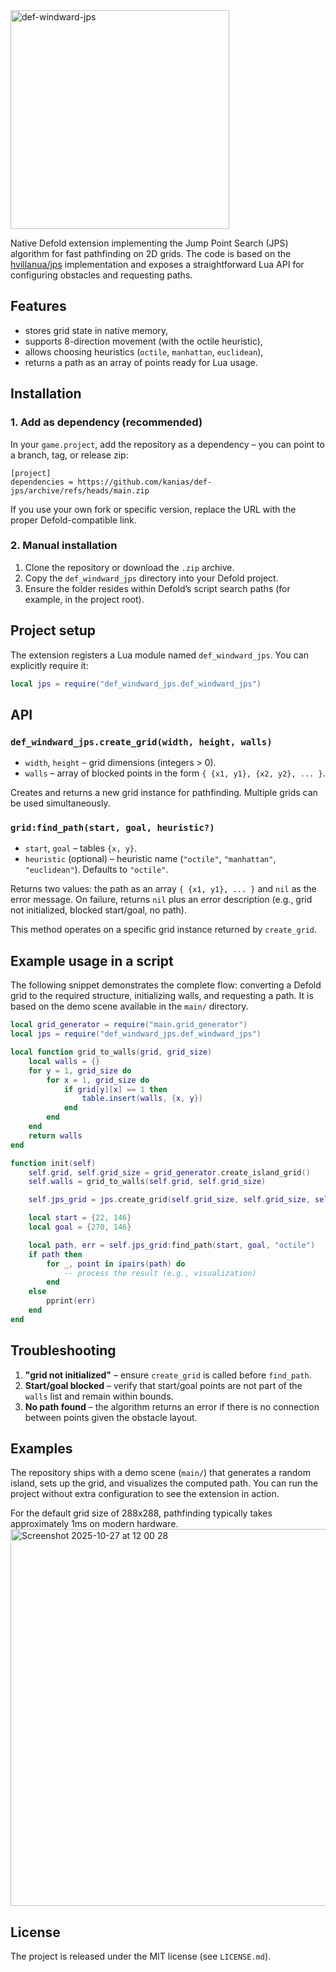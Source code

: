 
<img width="350" height="350" alt="def-windward-jps" src="https://github.com/user-attachments/assets/71aa5676-040d-4855-a879-a2fb04a67fd3" />

Native Defold extension implementing the Jump Point Search (JPS) algorithm for fast pathfinding on 2D grids. The code is based on the [hvillanua/jps](https://github.com/hvillanua/jps/) implementation and exposes a straightforward Lua API for configuring obstacles and requesting paths.

## Features

- stores grid state in native memory,
- supports 8-direction movement (with the octile heuristic),
- allows choosing heuristics (`octile`, `manhattan`, `euclidean`),
- returns a path as an array of points ready for Lua usage.

## Installation

### 1. Add as dependency (recommended)

In your `game.project`, add the repository as a dependency – you can point to a branch, tag, or release zip:

```
[project]
dependencies = https://github.com/kanias/def-jps/archive/refs/heads/main.zip
```

If you use your own fork or specific version, replace the URL with the proper Defold-compatible link.

### 2. Manual installation

1. Clone the repository or download the `.zip` archive.
2. Copy the `def_windward_jps` directory into your Defold project.
3. Ensure the folder resides within Defold’s script search paths (for example, in the project root).

## Project setup

The extension registers a Lua module named `def_windward_jps`. You can explicitly require it:

```lua
local jps = require("def_windward_jps.def_windward_jps")
```

## API

### `def_windward_jps.create_grid(width, height, walls)`

- `width`, `height` – grid dimensions (integers > 0).
- `walls` – array of blocked points in the form `{ {x1, y1}, {x2, y2}, ... }`.

Creates and returns a new grid instance for pathfinding. Multiple grids can be used simultaneously.

### `grid:find_path(start, goal, heuristic?)`

- `start`, `goal` – tables `{x, y}`.
- `heuristic` (optional) – heuristic name (`"octile"`, `"manhattan"`, `"euclidean"`). Defaults to `"octile"`.

Returns two values: the path as an array `{ {x1, y1}, ... }` and `nil` as the error message. On failure, returns `nil` plus an error description (e.g., grid not initialized, blocked start/goal, no path).

This method operates on a specific grid instance returned by `create_grid`.

## Example usage in a script

The following snippet demonstrates the complete flow: converting a Defold grid to the required structure, initializing walls, and requesting a path. It is based on the demo scene available in the `main/` directory.

```lua
local grid_generator = require("main.grid_generator")
local jps = require("def_windward_jps.def_windward_jps")

local function grid_to_walls(grid, grid_size)
    local walls = {}
    for y = 1, grid_size do
        for x = 1, grid_size do
            if grid[y][x] == 1 then
                table.insert(walls, {x, y})
            end
        end
    end
    return walls
end

function init(self)
    self.grid, self.grid_size = grid_generator.create_island_grid()
    self.walls = grid_to_walls(self.grid, self.grid_size)

    self.jps_grid = jps.create_grid(self.grid_size, self.grid_size, self.walls)

    local start = {22, 146}
    local goal = {270, 146}

    local path, err = self.jps_grid:find_path(start, goal, "octile")
    if path then
        for _, point in ipairs(path) do
            -- process the result (e.g., visualization)
        end
    else
        pprint(err)
    end
end
```

## Troubleshooting

1. **"grid not initialized"** – ensure `create_grid` is called before `find_path`.
2. **Start/goal blocked** – verify that start/goal points are not part of the `walls` list and remain within bounds.
3. **No path found** – the algorithm returns an error if there is no connection between points given the obstacle layout.

## Examples

The repository ships with a demo scene (`main/`) that generates a random island, sets up the grid, and visualizes the computed path. You can run the project without extra configuration to see the extension in action.

For the default grid size of 288x288, pathfinding typically takes approximately 1ms on modern hardware.
<img width="958" height="603" alt="Screenshot 2025-10-27 at 12 00 28" src="https://github.com/user-attachments/assets/1044283f-227b-4711-8e92-06536a603a48" />


## License

The project is released under the MIT license (see `LICENSE.md`).
